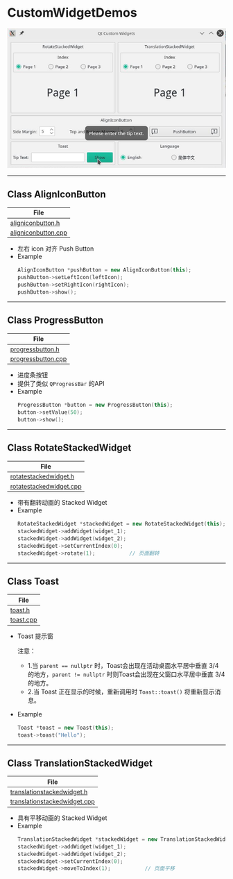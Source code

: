 # CustomWidgetDemos
![image](./image/CustomWidgetDemos.png)

-------
## Class AlignIconButton
| File |
| ---- |
| [aligniconbutton.h](./src/customWidgets/aligniconbutton.h) |
| [aligniconbutton.cpp](./src/customWidgets/aligniconbutton.cpp) |
* 左右 icon 对齐 Push Button
* Example
    ```cpp
    AlignIconButton *pushButton = new AlignIconButton(this);
    pushButton->setLeftIcon(leftIcon);
    pushButton->setRightIcon(rightIcon);
    pushButton->show();
    ```
-----
## Class ProgressButton
| File |
| ---- |
| [progressbutton.h](./src/customWidgets/progressbutton.h) |
| [progressbutton.cpp](./src/customWidgets/progressbutton.cpp) |
* 进度条按钮
* 提供了类似 `QProgressBar` 的API
* Example
    ```cpp
    ProgressButton *button = new ProgressButton(this);
    button->setValue(50);
    button->show();
    ```
-----
## Class RotateStackedWidget
| File |
| ---- |
| [rotatestackedwidget.h](./src/customWidgets/rotatestackedwidget.h) |
| [rotatestackedwidget.cpp](./src/customWidgets/rotatestackedwidget.cpp) |

* 带有翻转动画的 Stacked Widget
* Example
    ```cpp
    RotateStackedWidget *stackedWidget = new RotateStackedWidget(this);
    stackedWidget->addWidget(widget_1);
    stackedWidget->addWidget(widget_2);
    stackedWidget->setCurrentIndex(0);
    stackedWidget->rotate(1);           // 页面翻转
    ```
-----
## Class Toast
| File |
| ---- |
| [toast.h](./src/customWidgets/toast.h) |
| [toast.cpp](./src/customWidgets/toast.cpp) |

* Toast 提示窗

    注意：
    * 1.当 `parent == nullptr` 时，Toast会出现在活动桌面水平居中垂直 3/4 的地方，`parent != nullptr` 时则Toast会出现在父窗口水平居中垂直 3/4 的地方。
    * 2.当 Toast 正在显示的时候，重新调用时 `Toast::toast()` 将重新显示消息。
* Example
    ```cpp
    Toast *toast = new Toast(this);
    toast->toast("Hello");
    ```
-----
## Class TranslationStackedWidget
| File |
| ---- |
| [translationstackedwidget.h](./src/customWidgets/translationstackedwidget.h) |
| [translationstackedwidget.cpp](./src/customWidgets/translationstackedwidget.cpp) |

* 具有平移动画的 Stacked Widget
* Example
    ```cpp
    TranslationStackedWidget *stackedWidget = new TranslationStackedWidget(this);
    stackedWidget->addWidget(widget_1);
    stackedWidget->addWidget(widget_2);
    stackedWidget->setCurrentIndex(0);
    stackedWidget->moveToIndex(1);           // 页面平移
    ```